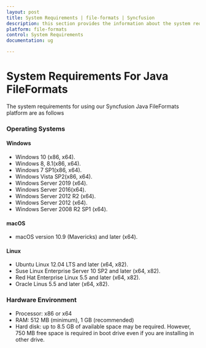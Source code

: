 ```yaml
---
layout: post
title: System Requirements | file-formats | Syncfusion
description: this section provides the information about the system requirements for file formats platform with supported browsers
platform: file-formats
control: System Requirements
documentation: ug

---
```

# System Requirements For Java FileFormats

The system requirements for using our Syncfusion Java FileFormats platform are as follows

### Operating Systems

#### Windows

* Windows 10 (x86, x64).
* Windows 8, 8.1(x86, x64).
* Windows 7 SP1(x86, x64).
* Windows Vista SP2(x86, x64).
* Windows Server 2019 (x64).
* Windows Server 2016(x64).
* Windows Server 2012 R2 (x64).
* Windows Server 2012 (x64).
* Windows Server 2008 R2 SP1 (x64).

#### macOS

* macOS version 10.9 (Mavericks) and later (x64).

#### Linux

* Ubuntu Linux 12.04 LTS and later (x64, x82).
* Suse Linux Enterprise Server 10 SP2 and later (x64, x82).
* Red Hat Enterprise Linux 5.5 and later (x64, x82).
* Oracle Linus 5.5 and later (x64, x82).

### Hardware Environment

* Processor: x86 or x64
* RAM: 512 MB (minimum), 1 GB (recommended)
* Hard disk: up to 8.5 GB of available space may be required. However, 750 MB free space is required in boot drive even if you are installing in other drive.

